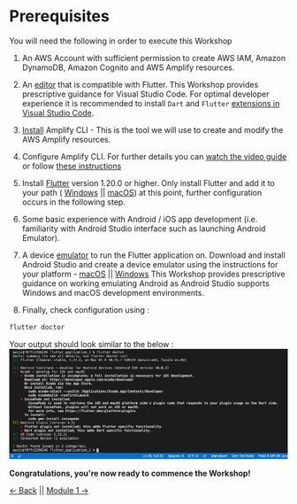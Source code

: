 # Prerequisites

You will need the following in order to execute this Workshop

1. An AWS Account with sufficient permission to create AWS IAM, Amazon DynamoDB, Amazon Cognito and AWS Amplify resources.

2. An [editor](https://code.visualstudio.com/) that is compatible with Flutter. This Workshop provides prescriptive guidance for Visual Studio Code. For optimal developer experience it is recommended to install `Dart` and `Flutter` [extensions in Visual Studio Code](https://code.visualstudio.com/docs/editor/extension-gallery).

3. [Install](https://docs.amplify.aws/cli/start/install) Amplify CLI - This is the tool we will use to create and modify the AWS Amplify resources.

4. Configure Amplify CLI. 
For further details you can [watch the video guide](https://docs.amplify.aws/cli/start/install#option-1-watch-the-video-guide) 
or follow [these instructions](https://docs.amplify.aws/cli/start/install#option-2-follow-the-instructions)

5. Install [Flutter](https://flutter.dev/docs/get-started/install) version 1.20.0 or higher. Only install Flutter and add it to your path ( [Windows](https://flutter.dev/docs/get-started/install/windows#update-your-path) || [macOS](https://flutter.dev/docs/get-started/install/macos#update-your-path)) at this point, further configuration occurs in the following step.

6. Some basic experience with Android / iOS app development (i.e. familiarity with Android Studio interface such as launching Android Emulator).

7. A device [emulator](https://developer.android.com/studio) to run the Flutter application on. Download and install Android Studio and create a device emulator using the instructions for your platform - [macOS](https://flutter.dev/docs/get-started/install/macos#set-up-the-android-emulator) || [Windows](https://flutter.dev/docs/get-started/install/windows#set-up-the-android-emulator)
This Workshop provides prescriptive guidance on working emulating Android as Android Studio supports Windows and macOS development environments.

8. Finally, check configuration using :
``` bash
flutter doctor
```
Your output should look similar to the below :
![Flutter Doctor](./images/flutter_doctor.png)

**Congratulations, you're now ready to commence the Workshop!**


[<- Back](../README.md) || [Module 1 ->](../module1/README.md) 